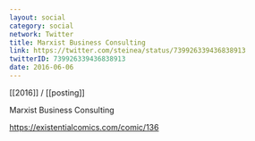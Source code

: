 ```yaml
---
layout: social
category: social
network: Twitter
title: Marxist Business Consulting
link: https://twitter.com/steinea/status/739926339436838913
twitterID: 739926339436838913
date: 2016-06-06
---
```


[[2016]] / [[posting]]

Marxist Business Consulting

<https://existentialcomics.com/comic/136>
